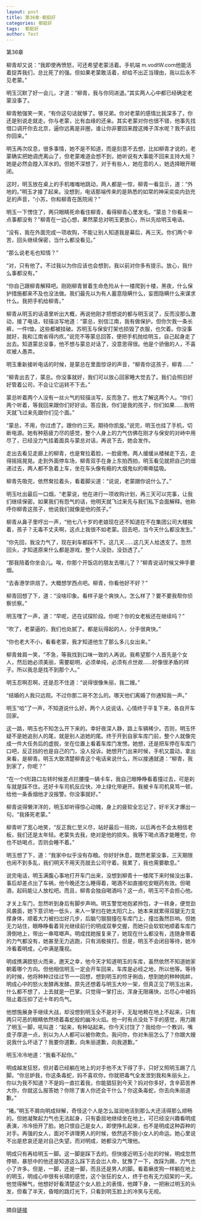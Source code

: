 ```yaml
---
layout: post
title: 第36章-都挺好
categories: 都挺好
tags:  都挺好
author: Test
---
```


第36章

柳青却又说：“我即使再愤怒，可还希望老蒙活着。手机端 m.vodtW.com他能活着捉弄我们，总比死了的强。但如果老蒙敢活着，却给不出正当理由，我以后永不见老蒙。”



明玉沉默了好一会儿，才道：“柳青，我与你同进退。”其实两人心中都已经确定老蒙没事了。



柳青勉强笑一笑，“有你这句话就够了。够兄弟。你对老蒙的感情比我深多了，你还是别说走就走。你与老蒙，比有血缘的还亲。其实老蒙对你也很不错，他事先找借口调开你去北京，逼你远离是非圈，谁让你非要回来蹚这摊子浑水呢？我不该拉你回来。”



明玉再次叹息，很多事情，她不是不知道，而是刻意不去想，比如柳青才说的，老蒙确实把她调虎离山了，但老蒙难道会想不到，她听说有大事能不回来主持大局？她是必然会蹚入浑水的。但她不深想了，对于有些人，她在意的人，她选择眼开眼闭。



这时，明玉放在桌上的手机嗤嗤地跳动，两人都是一惊，柳青一看显示，道：“外地的。”明玉才接了起来。没想到，电话那端传来的是熟悉的如常的神采奕奕内劲充足的声音，“小苏，你和柳青在医院闹？”



明玉一下愣住了，两只眼睛死命看住柳青，看得柳青心里发毛。“蒙总？你看来一点事都没有？”柳青在一边心想，果然蒙总对明玉更放心，所以先给明玉电话。



“没有，我在外面完成一项收购，不能让别人知道我是幕后，再三天。你们两个辛苦，回头继续保密，当什么都没看见。”



“那么说老毛也知情？”



“对，只有他了。不过我以为你应该也会想到，我以前对你多有提示。放心，我什么事都没有。”



“你自己跟柳青解释吧。刚刚柳青冒着生命危险从十一楼爬到十楼，黑夜，什么保护措施都来不及也没法做。我们最先以为有人蓄意隐瞒什么，妄图隐瞒什么来谋求什么。我把手机给柳青。”



柳青从明玉的话语里听出大概，再说他刚才把想说的都与明玉说了，反而没那么激动，接了电话，轻描淡写地道：“蒙总，别信江南，我有做保护。但你欠我一条长裤，一件t恤，这些都被挂破。苏明玉与保安打架也损毁了衣服，也欠着。你没事就好，我和江南省得内疚。”说完不等蒙总回答，便把手机抛给明玉，自己起身走了出去。知道蒙总没事，他不想与蒙总对话了，没意思得很。他是个骄傲的人，不喜欢被人愚弄。



明玉重新接听电话的时候，是蒙总在里面惊讶的声音，“柳青你这孩子，柳青……”



“柳青出去了，蒙总。你没事就好，我们可以放心回家睡大觉去了。我们会照旧好好管着公司，不会让它运转不下去。”



蒙总听着两个人没有一丝火气的轻描淡写，反而急了。他太了解这两个人。“你们两个听着，等我回来跟你们好好谈。答应我，你们是我的孩子，你们如果……我明天就飞过来先跟你们见个面。”



“蒙总，不用，你过虑了。跟你约三天。期待你凯旋。”说完，明玉也挂了手机，切断电源。她有种筋疲力尽的感觉，整个人身上的力气仿佛在刚才与保安的对峙中用尽了，已经没力气挂着面具与蒙总对话，再说下去，她会发作。



走出去看见走廊上的柳青，也是耷拉着脸，一脸疲倦。两人缓缓从楼梯走下去，走得摇摇晃晃。走到外面停车场，柳青双手在身上东拍西拍，明玉看见就把自己的烟递过去，两人都不急着上车，坐在车头像有瘾的大烟鬼似的嘶嘶猛吸。



柳青先吸完，依然耷拉着头，看着脚尖道：“说说，老蒙跟你说什么了。”



明玉吐出最后一口烟，“老蒙说，他在进行一项收购计划，再三天可以完事，让我们继续保密。如果我们有怨气的话，他明天就飞过来先与我们私下会面解释。他称呼你柳青这孩子，他说我们就像是他的孩子。”



柳青从鼻子里哼岀一声，“他七八十岁的老娘现在还不知道在不在集团公司大楼挨着，孩子？无毒不丈夫啊，这点上我很不如老蒙。回去吧，当今天什么都没发生。”



“你先回，我没力气了，现在刹车都踩不下。这几天……这几天人给透支了。忽然回头，才知道原来什么都是游戏，整个人没劲，没劲透了。”



“那我陪着你坐会儿。唉，你那个开饭店的朋友去哪儿了？”柳青说话时候又伸手要烟。



“去香港学烘焙了。大概想学西点吧。柳青，你看他好不好？”



柳青回想了下，道：“没啥印象。看样子是个爽快人。怎么样了？要不要我帮你侦察侦察。”



明玉嘿了一声，道：“早呢，还在试探阶段。你呢？你的女老板还在继续吗？”



“吹了，老蒙逼的，我们也处腻了。都是玩得起的人，分手很爽快。”



“你也老大不小，看看老蒙，我才知道他生了那么多儿女出来。”



柳青耸肩一笑，“不急，等我找到口味一致的人再说。我希望那个人首先是个女人，然后她必须美丽，需要聪明，必须单纯，必须有点世故……好像很矛盾的样子。所以我总是找不到那个人。”



明玉忍啊忍啊，还是忍不住道：“说得很像朱丽，我二嫂。”



“结婚的人我只远观。不过你那二哥不怎么的。哪天他们离婚了你通知我一声。”



明玉“哈”了一声，不知道说什么好。两个人说说话，心情终于平复下来，各自开车回家。



这一路，明玉也不知怎么开下来的。幸好夜深人静，路上车辆稀少。否则，明玉怀疑不是她追别人的尾，就是别人追她的尾。终于开到自家车库门前，整个人就像完成一件大任务后的虚脱，坐在位置上看着车库门发愣。她想，还是把车停在车库门口吧，反正挡的也是自己的门，没人投诉。她想开门出来时候，手机又震动，拿出来看，是柳青。明玉大致清楚柳青这个电话来说什么，所以接通就道：“柳青，我到家了，你呢？”



“在一个t形路口左转时候差点拦腰撞一辆卡车，我自己眼睁睁看着撞过去，可是刹车就是踩不住。还好卡车司机反应快，冲上绿化带避开。我被卡车司机臭骂一顿，给他一条香烟他才没报警。你没事就好。”



柳青说得懒洋洋的，明玉却听得惊心动魄，身上的疲软全忘记了，好半天才爆出一句，“我揍死老蒙。”



柳青听了宽心地笑，“反正我仁至义尽，站好最后一班岗，以后再也不会太相信老板，我们还是太年轻。老蒙失去我，绝对是他的损失。我等下喝点酒才能睡觉，你也不妨喝点，否则会睡不着。”



明玉想了下，道：“我家中似乎没有存粮。你好好休息，既然老蒙没事，三天期限也闹不到多乱，我们明天不用天亮就去公司守着。我累了，我也需要歇息。”



说完电话，明玉满腹心事地打开车门出来，没想到柳青十一楼爬下来时候没出事，事后却差点出了车祸，他今晚还怎么睡得着，喝酒不如直接吃安眠药有效。但喝酒，起码能让人放松吧。而且，柳青会独自喝酒吗？这一点，明玉可不会担心他。



才关上车门，忽然听到身后有脚步声响。明玉警觉地抱紧拎包，才一转身，便觉劲风袭面，她下意识地一低头，来人一掌扫在她太阳穴上。她本来就累得双腿无力支撑身体，顺着大力被扫岀好几步，后脑勺狠狠撞在车库门上，撞岀轰然巨响。但她无力站住，眼睁睁看着背光继续前行的明成双拳交握，而她只会软软地顺着车库门滑倒地上，带出一串哐啷声。明成找她报复来了，她现在什么都没有，连随身带着的力气都没有，她甚至无力逃跑，只有消极挨打。但是，明玉不会闭目等待，她冷冷看着明成，心中满是蔑视。



明成携满腔怒火而来，邀天之幸，他今天才知道明玉的车库，虽然依然不知道她家朝着哪个方向。但他相信明玉一定会开车回来，车库是必经之地，所以他等。等待的时候，他将种种过往过节一一回想，想到明玉的伶牙俐齿，想到她的种种挑衅，明成心中的怒火发酵再发酵。原先还想着与明玉大吵一架，但真正见了明玉出来，什么都不想了，上去就是一巴掌。只觉得一掌打出，浑身无限痛快，岀尽心中被妈阻止着压抑了近十年的鸟气。



他想施展身手继续大战，却没想到明玉全不是对手，无耻地赖在地上不起来，只有两只可恶的眼睛依然喷着毒蛇般的幽冷火焰。他一时有点没处下手的感觉，用力踢了明玉一脚，吼叫道：“起来，有种站起来。你今天讨饶了？我给你一个教训，嘴皮子厚道一点，别以为人人都可以被你欺负。我问你，你对朱丽怎么了？你跟大嫂说我什么坏话了？我要你道歉，向朱丽道歉，向我道歉。”



明玉冷冷地道：“我看不起你。”



明成越发狂怒，但对着已经躺在地上的对手他不太下得了手，只好又照明玉踢了几脚。“你忌妒我，你这条毒蛇，妈不喜欢你，你就把毒气全发泄到我和朱丽头上，你以为我不知道？不是妈一直拦着我，你能猖狂到今天？妈对你多好，含辛茹苦养大你，你就这么报答她？你除了害人你还会干什么？你这条毒蛇，你去向朱丽道歉。”



“猪。”明玉不屑向明成辩解，奇怪这个人是怎么滋润地活到那么大还活得那么顺畅的。但她凝聚起力气也无法起身，只有委屈地继续坐在地上，可已经没兴趣看明成表演，冷冷扭开了脸。她只恨自己是女人，即使挣扎起来，也不是明成这种孬种的对手。再强的女人，面对不讲理男人的时候，依然逃不脱小女人的命运。她心里说不出是悲哀还是对自己失望。而对明成，她都没力气理他。



明成只有再给明玉一脚。这一脚是踩下去的。但快接近明玉小肚的时候，明成忽然停顿，暴怒中的他还是知道这么踩下去会岀人命，犹豫了一下，改踩为踢，力气也小了许多。但是，一脚，还是一脚，而且还是男人的脚。看着癞皮狗一样躺在地上的明玉，明成心中很有长啸的感觉，这个张狂的女人，终于也有无力招架的一天。他觉得解气，他想好好看清楚这个女人脸上的表情，他蹲下身，一把揪过明玉的头发，但看了半天，昏暗的路灯光下，只看到明玉脸上的冷笑与无视。







*****

摘自[链接](https://m.vodtw.com/wapbook-53717-32938810/)